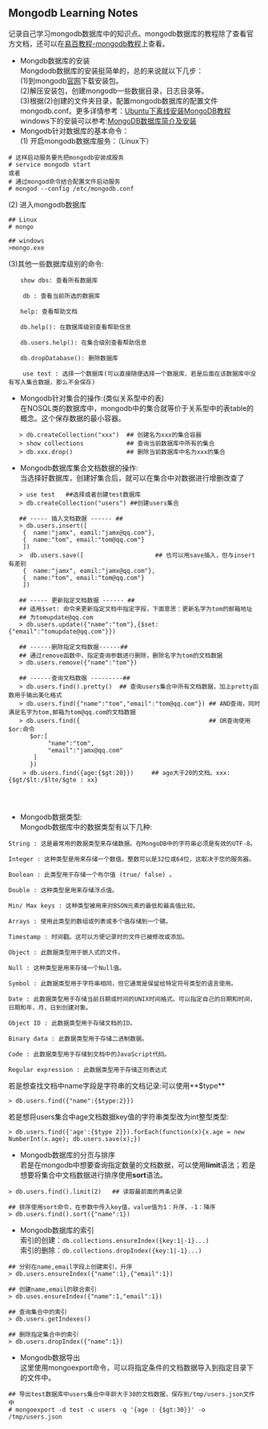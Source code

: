 ## Mongodb Learning Notes<br>
记录自己学习mongodb数据库中的知识点。mongodb数据库的教程除了查看官方文档，还可以在[易百教程-mongodb教程](http://www.yiibai.com/mongodb/)上查看。<br>

* Mongdb数据库的安装<br>
  Mongdodb数据库的安装挺简单的，总的来说就以下几步：<br>
  (1)到mongodb[官网](http://www.mongodb.org/downloads)下载安装包。<br>
  (2)解压安装包，创建mongodb一些数据目录，日志目录等。<br>
  (3)根据(2)创建的文件夹目录，配置mongodb数据库的配置文件mongodb.conf。更多详情参考：[Ubuntu下离线安装MongoDB教程](http://blog.csdn.net/u010858605/article/details/50957610)<br> windows下的安装可以参考:[MongoDB数据库简介及安装](http://www.cnblogs.com/libingql/archive/2011/06/13/2079438.html)<br>
* Mongodb针对数据库的基本命令：<br>
  (1) 开启mongodb数据库服务：（Linux下）<br>
```shell
# 这样启动服务要先把mongodb安装成服务
# service mongodb start 
或者
# 通过mongod命令结合配置文件启动服务
# mongod --config /etc/mongodb.conf
```
   (2) 进入mongodb数据库<br>
```shell
## Linux
# mongo

## windows
>mongo.exe
```
   (3)其他一些数据库级别的命令:<br>
```shell
　　show dbs: 查看所有数据库

    db : 查看当前所选的数据库    

　　help: 查看帮助文档

　　db.help(): 在数据库级别查看帮助信息

　　db.users.help(): 在集合级别查看帮助信息

　　db.dropDatabase(): 删除数据库

    use test : 选择一个数据库(可以直接随便选择一个数据库，若是后面在该数据库中没有写入集合数据，那么不会保存)
```
* Mongodb针对集合的操作:(类似关系型中的表)<br>
  在NOSQL类的数据库中，mongodb中的集合就等价于关系型中的表table的概念。这个保存数据的最小容器。<br>
```shell
   > db.createCollection("xxx")  ## 创建名为xxx的集合容器
   > show collections            ## 查询当前数据库中所有的集合
   > db.xxx.drop()               ## 删除当前数据库中名为xxx的集合
```
* Mongodb数据库集合文档数据的操作:<br>
  当选择好数据库，创建好集合后，就可以在集合中对数据进行增删改查了<br>
```shell
   > use test   ##选择或者创建test数据库
   > db.createCollection("users") ##创建users集合
   
   ## ----- 插入文档数据 ------ ##
   > db.users.insert([
    {  name:"jamx", eamil:"jamx@qq.com"},
    {  name:"tom", email:"tom@qq.com"}
    ])
   >  db.users.save([                    ## 也可以用save插入，但与insert有差别
    {  name:"jamx", eamil:"jamx@qq.com"},
    {  name:"tom", email:"tom@qq.com"}
    ])

   ## ----- 更新指定文档数据 ------ ##
   ## 适用$set: 命令来更新指定文档中指定字段，下面意思：更新名字为tom的邮箱地址
   ## 为tomupdate@qq.com
   > db.users.update({"name":"tom"},{$set:{"email":"tomupdate@qq.com"}})
   
   ## ------删除指定文档数据------##
   ## 通过remove函数中，指定查询参数进行删除，删除名字为tom的文档数据
   > db.users.remove({"name":"tom"})
   
   ## ------查询文档数据 ---------##
   > db.users.find().pretty()  ## 查询users集合中所有文档数据，加上pretty函数用于输出美化格式
   > db.users.find({"name":"tom","email":"tom@qq.com"}) ## AND查询，同时满足名字为tom,邮箱为tom@qq.com的文档数据
   > db.users.find({                                    ## OR查询使用$or:命令
      $or:[
           "name":"tom",
           "email":"jamx@qq.com"
       ]
      })
    > db.users.find({age:{$gt:20}})     ## age大于20的文档。xxx:{$gt/$lt:/$lte/$gte : xx} 
   
    
   
```
* Mongodb数据类型:<br>
  Mongodb数据库中的数据类型有以下几种:<br>
```shell
String : 这是最常用的数据类型来存储数据。在MongoDB中的字符串必须是有效的UTF-8。

Integer : 这种类型是用来存储一个数值。整数可以是32位或64位，这取决于您的服务器。

Boolean : 此类型用于存储一个布尔值 (true/ false) 。

Double : 这种类型是用来存储浮点值。

Min/ Max keys : 这种类型被用来对BSON元素的最低和最高值比较。

Arrays : 使用此类型的数组或列表或多个值存储到一个键。

Timestamp : 时间戳。这可以方便记录时的文件已被修改或添加。

Object : 此数据类型用于嵌入式的文件。

Null : 这种类型是用来存储一个Null值。

Symbol : 此数据类型用于字符串相同，但它通常是保留给特定符号类型的语言使用。

Date : 此数据类型用于存储当前日期或时间的UNIX时间格式。可以指定自己的日期和时间，日期和年，月，日到创建对象。

Object ID : 此数据类型用于存储文档的ID。

Binary data : 此数据类型用于存储二进制数据。

Code : 此数据类型用于存储到文档中的JavaScript代码。

Regular expression : 此数据类型用于存储正则表达式
```
若是想查找文档中name字段是字符串的文档记录:可以使用**$type**<br>
```shell
> db.users.find({"name":{$type:2}})
```
若是想将users集合中age文档数据key值的字符串类型改为int整型类型:<br>
```shell
> db.users.find({'age':{$type 2}}).forEach(function(x){x.age = new NumberInt(x.age); db.users.save(x);})
```
* Mongodb数据库的分页与排序<br>
  若是在mongodb中想要查询指定数量的文档数据，可以使用**limit**语法；若是想要将集合中文档数据进行排序使用**sort**语法。<br>
```shell
> db.users.find().limit(2)   ## 读取最前面的两条记录

## 排序使用sort命令，在参数中传入key值，value值为1：升序，-1：降序
> db.users.find().sort({"name":1})
```
* Mongodb数据库的索引<br>
 索引的创建：`db.collections.ensureIndex({key:1|-1}...)`<br>
 索引的删除：`db.collections.dropIndex({key:1|-1}...)`<br>
```shell
## 分别在name,email字段上创建索引，升序
> db.users.ensureIndex({"name":1},{"email":1})

## 创建name,email的联合索引
> db.uses.ensureIndex({"name":1,"email":1})

## 查询集合中的索引
> db.users.getIndexes()

## 删除指定集合中的索引
> db.users.dropIndex({"name":1})

```
* Mongodb数据导出<br>
  这里使用mongoexport命令，可以将指定条件的文档数据导入到指定目录下的文件中。<br>
```shell
## 导出test数据库中users集合中年龄大于30的文档数据，保存到/tmp/users.json文件中
# mongoexport -d test -c users -q '{age : {$gt:30}}' -o /tmp/users.json
```
